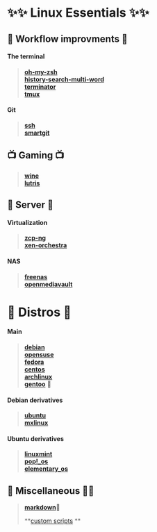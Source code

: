 #  :sparkles::sparkles: Linux Essentials :sparkles::sparkles: # 





##  :office:  Workflow improvments  :office: 


#### **The terminal**
> **[oh-my-zsh](https://github.com/robbyrussell/oh-my-zsh)**  
>  **[history-search-multi-word](https://github.com/zdharma/history-search-multi-word)**  
> **[terminator](https://terminator-gtk3.readthedocs.io/en/latest/#)**  
>  **[tmux](https://github.com/tmux/tmux)**

#### Git

> **[ssh](https://kbroman.org/github_tutorial/pages/first_time.html)**  
> **[smartgit](https://www.syntevo.com/smartgit/)**



## :tv: Gaming :tv:

>**[wine](https://www.winehq.org/)**   
>**[lutris](https://lutris.net/)**



## :fax: Server :fax:

#### Virtualization
> **[zcp-ng](https://xcp-ng.com/)**   
>**[xen-orchestra](https://xen-orchestra.com/#!/about)**

#### NAS
> **[freenas](https://www.freenas.org/)**   
> **[openmediavault](https://www.openmediavault.org/)**

# :rice_ball:	Distros :rice_ball:	

#### Main
> **[debian](https://www.debian.org/)**   
> **[opensuse](https://www.opensuse.org/)**   
> **[fedora](https://getfedora.org/)**   
> **[centos](https://www.centos.org/)**   
> **[archlinux](https://www.archlinux.org/)**   
> **[gentoo](https://www.gentoo.org/)**   :eyes:

#### Debian derivatives
> **[ubuntu](https://ubuntu.com//)**   
> **[mxlinux](https://mxlinux.org/)**   
#### Ubuntu derivatives
> **[linuxmint](https://linuxmint.com/)**   
> **[pop!_os](https://system76.com/pop)**   
> **[elementary_os](https://elementary.io/)**   



## :dizzy: Miscellaneous :dizzy::dizzy:

> **[markdown](https://daringfireball.net/projects/markdown/syntax#backslash)**:dizzy:
>
> **[custom scripts](//usr/local/bin)   ** 
> 
> 
